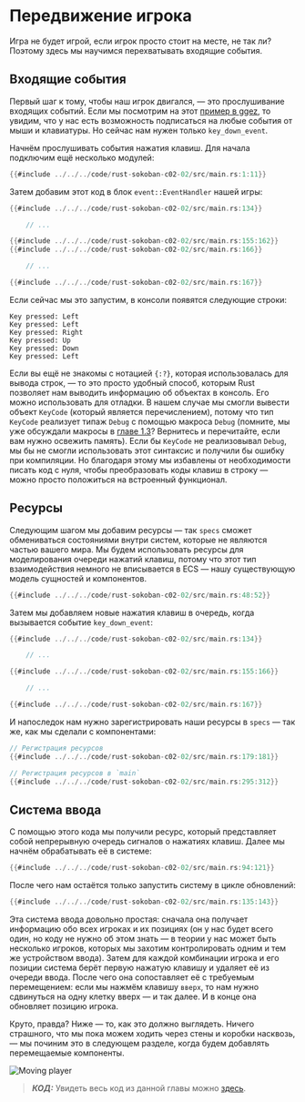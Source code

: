 # Передвижение игрока

Игра не будет игрой, если игрок просто стоит на месте, не так ли? Поэтому здесь мы научимся перехватывать входящие события.

## Входящие события

Первый шаг к тому, чтобы наш игрок двигался, — это прослушивание входящих событий. Если мы посмотрим на этот [пример в ggez](https://github.com/ggez/ggez/blob/master/examples/input_test.rs#L59), то увидим, что у нас есть возможность подписаться на любые события от мыши и клавиатуры. Но сейчас нам нужен только `key_down_event`.

Начнём прослушивать события нажатия клавиш. Для начала подключим ещё несколько модулей:

```rust
{{#include ../../../code/rust-sokoban-c02-02/src/main.rs:1:11}}
```

Затем добавим этот код в блок `event::EventHandler` нашей игры:

```rust
{{#include ../../../code/rust-sokoban-c02-02/src/main.rs:134}}

    // ...

{{#include ../../../code/rust-sokoban-c02-02/src/main.rs:155:162}}
{{#include ../../../code/rust-sokoban-c02-02/src/main.rs:166}}

    // ...

{{#include ../../../code/rust-sokoban-c02-02/src/main.rs:167}}
```

Если сейчас мы это запустим, в консоли появятся следующие строки:

```
Key pressed: Left
Key pressed: Left
Key pressed: Right
Key pressed: Up
Key pressed: Down
Key pressed: Left
```

Если вы ещё не знакомы с нотацией `{:?}`, которая использовалась для вывода строк, — то это просто удобный способ, которым Rust позволяет нам выводить информацию об объектах в консоль. Его можно использовать для отладки. В нашем случае мы смогли вывести объект `KeyCode` (который является перечислением), потому что тип `KeyCode` реализует типаж `Debug` с помощью макроса `Debug` (помните, мы уже обсуждали макросы в [главе 1.3](./c01-03-entities-components.html)? Вернитесь и перечитайте, если вам нужно освежить память). Если бы `KeyCode` не реализовывал `Debug`, мы бы не смогли использовать этот синтаксис и получили бы ошибку при компиляции. Но благодаря этому мы избавлены от необходимости писать код с нуля, чтобы преобразовать коды клавиш в строку — можно просто положиться на встроенный функционал.

## Ресурсы

Следующим шагом мы добавим ресурсы — так `specs` сможет обмениваться состояниями внутри систем, которые не являются частью вашего мира. Мы будем использовать ресурсы для моделирования очереди нажатий клавиш, потому что этот тип взаимодействия немного не вписывается в ECS — нашу существующую модель сущностей и компонентов.

```rust
{{#include ../../../code/rust-sokoban-c02-02/src/main.rs:48:52}}
```

Затем мы добавляем новые нажатия клавиш в очередь, когда вызывается событие `key_down_event`:

```rust
{{#include ../../../code/rust-sokoban-c02-02/src/main.rs:134}}

    // ...

{{#include ../../../code/rust-sokoban-c02-02/src/main.rs:155:166}}

    // ...

{{#include ../../../code/rust-sokoban-c02-02/src/main.rs:167}}
```

И напоследок нам нужно зарегистрировать наши ресурсы в `specs` — так же, как мы сделали с компонентами:

```rust
// Регистрация ресурсов
{{#include ../../../code/rust-sokoban-c02-02/src/main.rs:179:181}}

// Регистрация ресурсов в `main`
{{#include ../../../code/rust-sokoban-c02-02/src/main.rs:295:312}}
```

## Система ввода

С помощью этого кода мы получили ресурс, который представляет собой непрерывную очередь сигналов о нажатиях клавиш. Далее мы начнём обрабатывать её в системе:

```rust
{{#include ../../../code/rust-sokoban-c02-02/src/main.rs:94:121}}
```

После чего нам остаётся только запустить систему в цикле обновлений:

```rust
{{#include ../../../code/rust-sokoban-c02-02/src/main.rs:135:143}}
```

Эта система ввода довольно простая: сначала она получает информацию обо всех игроках и их позициях (он у нас будет всего один, но коду не нужно об этом знать — в теории у нас может быть несколько игроков, которых мы захотим контролировать одним и тем же устройством ввода). Затем для каждой комбинации игрока и его позиции система берёт первую нажатую клавишу и удаляет её из очереди ввода. После чего она сопоставляет её с требуемым перемещением: если мы нажмём клавишу `вверх`, то нам нужно сдвинуться на одну клетку вверх — и так далее. И в конце она обновляет позицию игрока.

Круто, правда? Ниже — то, как это должно выглядеть. Ничего страшного, что мы пока можем ходить через стены и коробки насквозь, — мы починим это в следующем разделе, когда будем добавлять перемещаемые компоненты.

![Moving player](./images/input.gif)

> ***КОД:*** Увидеть весь код из данной главы можно [здесь](https://github.com/iolivia/rust-sokoban/tree/master/code/rust-sokoban-c02-02).

